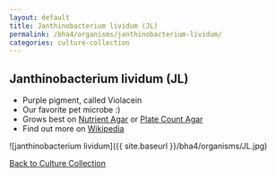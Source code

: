 ```yaml
---
layout: default
title: Janthinobacterium lividum (JL) 
permalink: /bha4/organisms/janthinobacterium-lividum/
categories: culture-collection
---
```


## Janthinobacterium lividum (JL) 

* Purple pigment, called Violacein
* Our favorite pet microbe :)
* Grows best on [Nutrient Agar](/bha4/cultivation-media/nutrient-agar/) or [Plate Count Agar](/bha4/cultivation-media/plate-count-agar/)
* Find out more on [Wikipedia](http://en.wikipedia.org/wiki/Janthinobacterium_lividum)

![janthinobacterium lividum]({{ site.baseurl }}/bha4/organisms/JL.jpg) 

[Back to Culture Collection](/bha4/organisms/)
